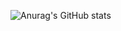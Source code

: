 ![Anurag's GitHub stats](https://github-readme-stats.vercel.app/api?username=shadoweG&theme=github_dark&show_icons=true)
